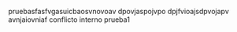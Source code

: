 pruebasfasfvgasuicbaosvnovoav
dpovjaspojvpo
dpjfvioajsdpvojapv
avnjaiovniaf
conflicto interno
prueba1